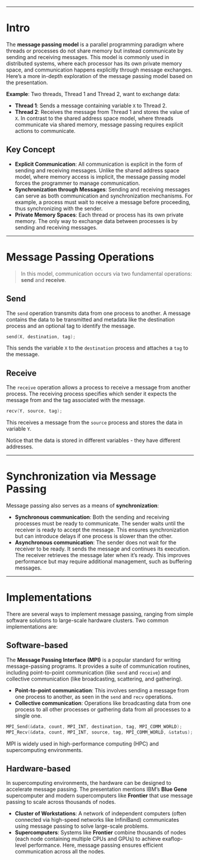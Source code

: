 ***
# Intro

The **message passing model** is a parallel programming paradigm where threads or processes do not share memory but instead communicate by sending and receiving messages. This model is commonly used in distributed systems, where each processor has its own private memory space, and communication happens explicitly through message exchanges. Here’s a more in-depth exploration of the message passing model based on the presentation.

**Example**:
Two threads, Thread 1 and Thread 2, want to exchange data:
- **Thread 1**: Sends a message containing variable `X` to Thread 2.
- **Thread 2**: Receives the message from Thread 1 and stores the value of `X`.
In contrast to the shared address space model, where threads communicate via shared memory, message passing requires explicit actions to communicate.
## Key Concept

- **Explicit Communication**: All communication is explicit in the form of sending and receiving messages. Unlike the shared address space model, where memory access is implicit, the message passing model forces the programmer to manage communication.
- **Synchronization through Messages**: Sending and receiving messages can serve as both communication and synchronization mechanisms. For example, a process must wait to receive a message before proceeding, thus synchronizing with the sender.
- **Private Memory Spaces**: Each thread or process has its own private memory. The only way to exchange data between processes is by sending and receiving messages.
***
# Message Passing Operations
> In this model, communication occurs via two fundamental operations: **send** and **receive**.
## Send
The `send` operation transmits data from one process to another. A message contains the data to be transmitted and metadata like the destination process and an optional tag to identify the message.
```C
send(X, destination, tag);
```
This sends the variable `X` to the `destination` process and attaches a `tag` to the message.
## Receive
The `receive` operation allows a process to receive a message from another process. The receiving process specifies which sender it expects the message from and the tag associated with the message.
```C
recv(Y, source, tag);
```
This receives a message from the `source` process and stores the data in variable `Y`.

Notice that the data is stored in different variables - they have different addresses.
***
# Synchronization via Message Passing

Message passing also serves as a means of **synchronization**:
- **Synchronous communication**: Both the sending and receiving processes must be ready to communicate. The sender waits until the receiver is ready to accept the message. This ensures synchronization but can introduce delays if one process is slower than the other.
- **Asynchronous communication**: The sender does not wait for the receiver to be ready. It sends the message and continues its execution. The receiver retrieves the message later when it’s ready. This improves performance but may require additional management, such as buffering messages.
***
# Implementations

There are several ways to implement message passing, ranging from simple software solutions to large-scale hardware clusters. Two common implementations are:
## Software-based

The **Message Passing Interface (MPI)** is a popular standard for writing message-passing programs. It provides a suite of communication routines, including point-to-point communication (like `send` and `receive`) and collective communication (like broadcasting, scattering, and gathering).
- **Point-to-point communication**: This involves sending a message from one process to another, as seen in the `send` and `recv` operations.
- **Collective communication**: Operations like broadcasting data from one process to all other processes or gathering data from all processes to a single one.
```C
MPI_Send(&data, count, MPI_INT, destination, tag, MPI_COMM_WORLD);
MPI_Recv(&data, count, MPI_INT, source, tag, MPI_COMM_WORLD, &status);
```
MPI is widely used in high-performance computing (HPC) and supercomputing environments.
## Hardware-based
In supercomputing environments, the hardware can be designed to accelerate message passing. The presentation mentions IBM’s **Blue Gene** supercomputer and modern supercomputers like **Frontier** that use message passing to scale across thousands of nodes.
- **Cluster of Workstations**: A network of independent computers (often connected via high-speed networks like InfiniBand) communicates using message passing to solve large-scale problems.
- **Supercomputers**: Systems like **Frontier** combine thousands of nodes (each node containing multiple CPUs and GPUs) to achieve exaflop-level performance. Here, message passing ensures efficient communication across all the nodes.